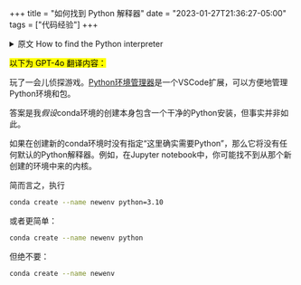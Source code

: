 +++
title = "如何找到 Python 解释器"
date = "2023-01-27T21:36:27-05:00"
tags = ["代码经验"]
+++

<details>
<summary>原文 How to find the Python interpreter</summary>
Played the detective game for a while. [Python Environment Manager](https://marketplace.visualstudio.com/items?itemName=donjayamanne.python-environment-manager) is a VSCode extension manages Python environments and packages in a handy fashion.

The answer is that I *assumed* the conda env creation includes a clean Python installation itself, which is not true.

If you don't specify "you really need Python here" when creating a new condo env, it won't have any default python interpreter ready. For example, in Jupyter notebook, you probably won't find the kernel from that newly created env.

In short, do

```bash
conda create --name newenv python=3.10
```

or simpler:

```bash
conda create --name newenv python
```

but never:

```bash
conda create --name newenv
```

</details>

<mark>以下为 GPT-4o 翻译内容：</mark>

玩了一会儿侦探游戏。[Python环境管理器](https://marketplace.visualstudio.com/items?itemName=donjayamanne.python-environment-manager)是一个VSCode扩展，可以方便地管理Python环境和包。

答案是我*假设*conda环境的创建本身包含一个干净的Python安装，但事实并非如此。

如果在创建新的conda环境时没有指定“这里确实需要Python”，那么它将没有任何默认的Python解释器。例如，在Jupyter notebook中，你可能找不到从那个新创建的环境中来的内核。

简而言之，执行

```bash
conda create --name newenv python=3.10
```

或者更简单：

```bash
conda create --name newenv python
```

但绝不要：

```bash
conda create --name newenv
```
